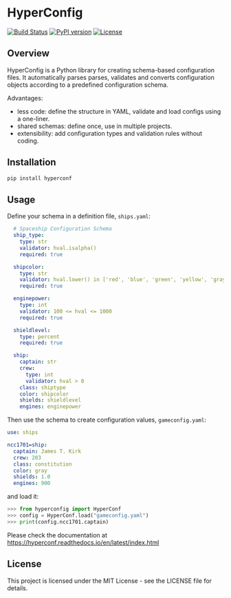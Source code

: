 # HyperConfig

[![Build Status](https://travis-ci.org/your-username/hyperconfig.svg?branch=main)](https://travis-ci.org/rchindris/hyperconfig)
[![PyPI version](https://badge.fury.io/py/hyperconfig.svg)](https://badge.fury.io/py/hyperconfig)
[![License](https://img.shields.io/badge/license-MIT-blue.svg)](https://opensource.org/licenses/MIT)

## Overview

HyperConfig is a Python library for creating schema-based configuration files.
It automatically parses parses, validates and converts configuration objects 
according to a predefined configuration schema.


Advantages:

- less code: define the structure in YAML, validate and load configs using a one-liner.
- shared schemas: define once, use in multiple projects.
- extensibility: add configuration types and validation rules without coding.

## Installation

```bash
pip install hyperconf

```

## Usage

Define your schema in a definition file, `ships.yaml`:

``` yaml
  # Spaceship Configuration Schema
  ship_type:
    type: str
    validator: hval.isalpha()
    required: true

  shipcolor:
    type: str
    validator: hval.lower() in ['red', 'blue', 'green', 'yellow', 'gray']
    required: true

  enginepower:
    type: int
    validator: 100 <= hval <= 1000
    required: true

  shieldlevel:
    type: percent
    required: true

  ship:
    captain: str
    crew:
      type: int
      validator: hval > 0
    class: shiptype
    color: shipcolor
    shields: shieldlevel
    engines: enginepower
```

Then use the schema to create configuration values, `gameconfig.yaml`:

``` yaml
use: ships

ncc1701=ship:
  captain: James T. Kirk
  crew: 203
  class: constitution
  color: gray
  shields: 1.0
  engines: 900
```

and load it:

``` python
>>> from hyperconfig import HyperConf
>>> config = HyperConf.load("gameconfig.yaml")
>>> print(config.ncc1701.captain)
```

Please check the documentation at https://hyperconf.readthedocs.io/en/latest/index.html

## License

This project is licensed under the MIT License - see the LICENSE file for details.

